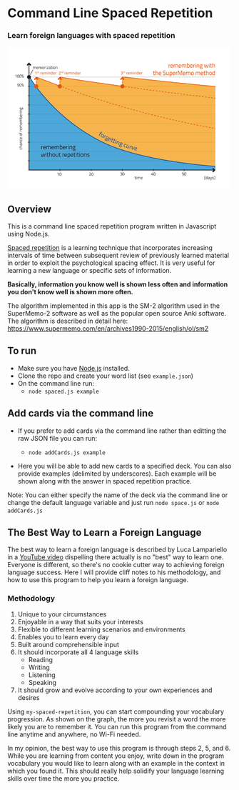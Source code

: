 Command Line Spaced Repetition
======

### Learn foreign languages with spaced repetition

<img src="./static/memo-graph.webp"  width=500>

Overview
------

This is a command line spaced repetition program written in Javascript using Node.js.

[Spaced repetition](http://en.wikipedia.org/wiki/Spaced_repetition) is a learning technique that incorporates increasing intervals of time between subsequent review of 
previously learned material in order to exploit the psychological spacing effect.
It is very useful for learning a new language or specific sets of information.

**Basically, information you know well is shown less often and information you don't know well is shown more often.**

The algorithm implemented in this app is the SM-2 algorithm used in the SuperMemo-2 software as well as the popular 
open source Anki software. The algorithm is described in detail here: https://www.supermemo.com/en/archives1990-2015/english/ol/sm2


To run
------

- Make sure you have [Node.js](http://nodejs.org) installed.
- Clone the repo and create your word list (see `example.json`)
- On the command line run:
    - `node spaced.js example`

Add cards via the command line
------

- If you prefer to add cards via the command line rather than editting the raw JSON file you can run:
    - `node addCards.js example`

- Here you will be able to add new cards to a specified deck. You can also provide examples (delimited by underscores). Each example will be shown along with the answer in spaced repetition practice.

Note: You can either specify the name of the deck via the command line or change the default language variable and just run `node space.js` or `node addCards.js`


The Best Way to Learn a Foreign Language
------

The best way to learn a foreign language is described by Luca Lampariello in a [YouTube video](https://www.youtube.com/watch?v=SDLlhUv519k) dispelling there actually is no "best" way to learn one. Everyone is different, so there's no cookie cutter way to achieving foreign language success. Here I will provide cliff notes to his methodology, and how to use this program to help you learn a foreign language.

### Methodology
1. Unique to your circumstances
2. Enjoyable in a way that suits your interests
3. Flexible to different learning scenarios and environments
4. Enables you to learn every day
5. Built around comprehensible input
6. It should incorporate all 4 language skills
    - Reading
    - Writing
    - Listening
    - Speaking
7. It should grow and evolve according to your own experiences and desires

Using `my-spaced-repetition`, you can start compounding your vocabulary progression. As shown on the graph, the more you revisit a word the more likely you are to remember it. You can run this program from the command line anytime and anywhere, no Wi-Fi needed.

In my opinion, the best way to use this program is through steps 2, 5, and 6. While you are learning from content you enjoy, write down in the program vocabulary you would like to learn along with an example in the context in which you found it. This should really help solidify your language learning skills over time the more you practice.
